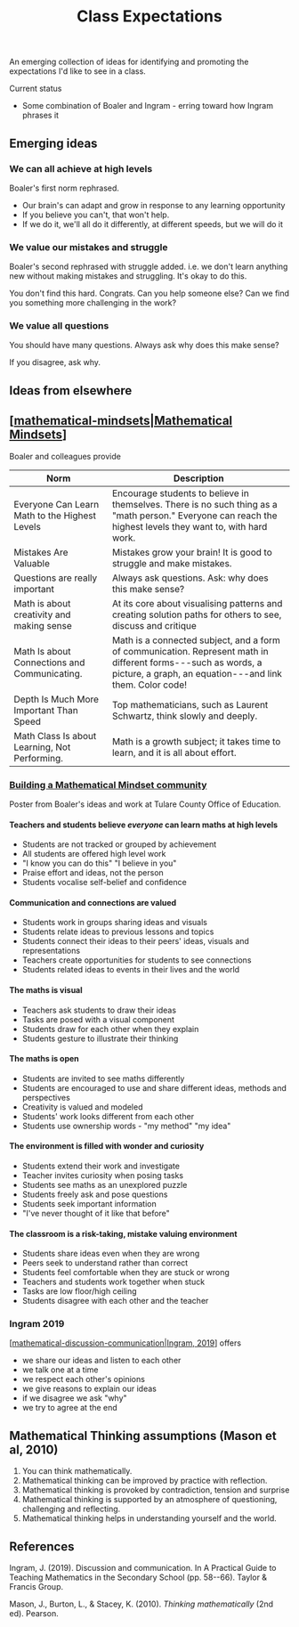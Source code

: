 ﻿---
backlinks:
- title: My approach to teaching mathematics
  url: /memex/sense/Teaching/Mathematics/my-approach-to-teaching-mathematics.html
tags: teaching, teaching-implementation
title: Class Expectations
type: note
---
An emerging collection of ideas for identifying and promoting the expectations I'd like to see in a class.

Current status

- Some combination of Boaler and Ingram - erring toward how Ingram phrases it

## Emerging ideas

### We can all achieve at high levels 

Boaler's first norm rephrased.

- Our brain's can adapt and grow in response to any learning opportunity
- If you believe you can't, that won't help.
- If we do it, we'll all do it differently, at different speeds, but we will do it

### We value our mistakes and struggle

Boaler's second rephrased with struggle added. i.e. we don't learn anything new without making mistakes and struggling. It's okay to do this.

You don't find this hard. Congrats. Can you help someone else? Can we find you something more challenging in the work?

### We value all questions

You should have many questions. Always ask why does this make sense?

If you disagree, ask why.

## Ideas from elsewhere

## [[mathematical-mindsets|Mathematical Mindsets]] 

Boaler and colleagues provide

| Norm | Description |
| --- |  --- |
| Everyone Can Learn Math to the Highest Levels | Encourage students to believe in themselves. There is no such thing as a "math person." Everyone can reach the highest levels they want to, with hard work. |
| Mistakes Are Valuable | Mistakes grow your brain! It is good to struggle and make mistakes. |
| Questions are really important | Always ask questions. Ask: why does this make sense? |
| Math is about creativity and making sense | At its core about visualising patterns and creating solution paths for others to see, discuss and critique |
| Math Is about Connections and Communicating. | Math is a connected subject, and a form of communication. Represent math in different forms---such as words, a picture, a graph, an equation---and link them. Color code! |
| Depth Is Much More Important Than Speed | Top mathematicians, such as Laurent Schwartz, think slowly and deeply. |
| Math Class Is about Learning, Not Performing. | Math is a growth subject; it takes time to learn, and it is all about effort. |

### [Building a Mathematical Mindset community](https://www.youcubed.org/wp-content/uploads/2017/03/Mindset-card-with-logo.pdf)

Poster from Boaler's ideas and work at Tulare County Office of Education.

#### Teachers and students believe _everyone_ can learn maths at high levels

- Students are not tracked or grouped by achievement 
- All students are offered high level work 
- "I know you can do this" "I believe in you" 
- Praise effort and ideas, not the person
- Students vocalise self-belief and confidence

#### Communication and connections are valued

- Students work in groups sharing ideas and visuals
- Students relate ideas to previous lessons and topics 
- Students connect their ideas to their peers' ideas, visuals and representations
- Teachers create opportunities for students to see connections 
- Students related ideas to events in their lives and the world

#### The maths is visual

- Teachers ask students to draw their ideas 
- Tasks are posed with a visual component 
- Students draw for each other when they explain 
- Students gesture to illustrate their thinking 

#### The maths is open 

- Students are invited to see maths differently 
- Students are encouraged to use and share different ideas, methods and perspectives 
- Creativity is valued and modeled 
- Students' work looks different from each other 
- Students use ownership words - "my method" "my idea" 

#### The environment is filled with wonder and curiosity 

- Students extend their work and investigate 
- Teacher invites curiosity when posing tasks
- Students see maths as an unexplored puzzle 
- Students freely ask and pose questions 
- Students seek important information 
- "I've never thought of it like that before"

#### The classroom is a risk-taking, mistake valuing environment

- Students share ideas even when they are wrong 
- Peers seek to understand rather than correct 
- Students feel comfortable when they are stuck or wrong 
- Teachers and students work together when stuck 
- Tasks are low floor/high ceiling 
- Students disagree with each other and the teacher

### Ingram 2019

[[mathematical-discussion-communication|Ingram, 2019]] offers

-   we share our ideas and listen to each other
-   we talk one at a time
-   we respect each other's opinions
-   we give reasons to explain our ideas
-   if we disagree we ask "why"
-   we try to agree at the end

## Mathematical Thinking assumptions (Mason et al, 2010)

1. You can think mathematically. 
2. Mathematical thinking can be improved by practice with reflection. 
3. Mathematical thinking is provoked by contradiction, tension and surprise 
4. Mathematical thinking is supported by an atmosphere of questioning, challenging and reflecting. 
5. Mathematical thinking helps in understanding yourself and the world.

## References

Ingram, J. (2019). Discussion and communication. In A Practical Guide to Teaching Mathematics in the Secondary School (pp. 58--66). Taylor & Francis Group.

Mason, J., Burton, L., & Stacey, K. (2010). *Thinking mathematically* (2nd ed). Pearson.

[//begin]: # "Autogenerated link references for markdown compatibility"
[mathematical-mindsets|Mathematical Mindsets]: mathematical-mindsets "Mathematical mindsets"
[mathematical-discussion-communication|Ingram, 2019]: mathematical-discussion-communication "Mathematical discussion and communication (in the classroom)"
[//end]: # "Autogenerated link references"